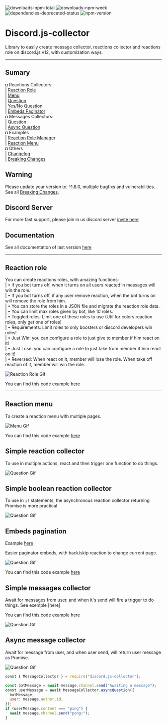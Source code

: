 ![downloads-npm-total](https://img.shields.io/npm/dt/discord.js-collector) ![downloads-npm-week](https://img.shields.io/npm/dw/discord.js-collector?color=%234c00ff)  ![dependencies-deprecated-status](https://img.shields.io/david/IDjinn/Discord.js-Collector) ![npm-version](https://img.shields.io/npm/v/discord.js-collector)
# Discord.js-collector

Library to easily create message collector, reactions collector and reactions role on discord.js v12, with customization ways.

---

## Sumary
◘ Reactions Collectors:\
| [Reaction Role](#reaction-role)\
| [Menu](#reaction-menu)\
| [Question](#simple-reaction-collector)\
| [Yes/No Question](#simple-boolean-reaction-collector)\
| [Embeds Paginator](#embeds-pagination)\
◘ Messages Collectors:\
| [Question](#simple-messages-collector)\
| [Async Question](#async-message-collector)\
◘ Examples\
| [Reaction Role Manager](./examples/reaction-role-manager/basic.js)\
| [Reaction Menu](./examples/reaction-collector/menu.js)\
◘ Others\
| [Changelog](CHANGELOG.md)\
| [Breaking Changes](./BREAKING_CHANGES.md)


## Warning
Please update your version to: ^1.8.0, multiple bugfixs and vulnerabilities.\
See all [Breaking Changes](./BREAKING_CHANGES.md).

## Discord Server

For more fast support, please join in us discord server [invite here](https://discord.gg/BK5FwGt7YX)

## Documentation

See all documentation of last version [here](https://idjinn.github.io/Discord.js-Collector/)

---

## Reaction role

You can create reactions roles, with amazing functions:\
| • If you bot turns off, when it turns on all users reacted in messages will win the role.\
| • If you bot turns off, if any user remove reaction, when the bot turns on will remove the role from him.\
| • You can store the roles in a JSON file and migrate the reaction role data.\
| • You can limit max roles given by bot, like 10 roles.\
| • Toggled roles: Limit one of these roles to use (Util for colors reaction roles, only get one of roles)\
| • Requirements: Limit roles to only boosters or discord developers win roles!\
| • Just Win: you can configure a role to just give to member if him react on it!\
| • Just Lose: you can configure a role to just take from member if him react on it!\
| • Reversed: When react on it, member will lose the role. When take off reaction of it, member will win the role.


![Reaction Role Gif](./assets/reactionRoles.gif)

You can find this code example [here](./examples/reaction-role-manager/basic.js)

---

## Reaction menu

To create a reaction menu with multiple pages.

![Menu Gif](./assets/reactMenu.gif)

You can find this code example [here](./examples/reaction-collector/menu.js)


## Simple reaction collector

To use in multiple actions, react and then trigger one function to do things.

![Question Gif](./assets/reactQuestion.gif)

## Simple boolean reaction collector

To use in `if` statements, the asynchronous reaction collector returning Promise <boolean> is more practical

![Question Gif](./assets/reactYesNoQuestion.gif)

## Embeds pagination
Example [here](./examples/reaction-collector/paginator.js)

Easier paginator embeds, with back/skip reaction to change current page.

![Question Gif](./assets/reactPaginator.gif)

You can find this code example [here](./examples/reaction-collector/paginator.js)

## Simple messages collector

Await for messages from user, and when it's send will fire a trigger to do things. See exemple [here]

You can find this code example [here](./examples/message-collector/question.js)

![Question Gif](./assets/messageQuestion.gif)

## Async message collector

Await for message from user, and when user send, will return user message as Promise<Message>.

![Question Gif](./assets/messageAsyncQuestion.gif)

```js
const { MessageCollector } = require("discord.js-collector");

const botMessage = await message.channel.send("Awaiting a message");
const userMessage = await MessageCollector.asyncQuestion({
  botMessage,
  user: message.author.id,
});
if (userMessage.content === "ping") {
  await message.channel.send("pong!");
}
```
